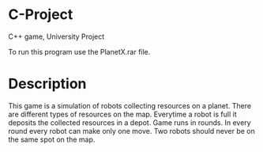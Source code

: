 # C-Project
C++ game, University Project

To run this program use the PlanetX.rar file.

# Description
This game is a simulation of robots collecting resources on a planet. There are different types of resources on the map. Everytime a robot is full it deposits the collected resources in a depot.
Game runs in rounds. In every round every robot can make only one move. Two robots should never be on the same spot on the map.
